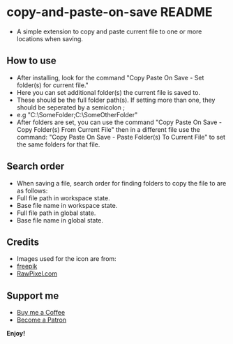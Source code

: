 # copy-and-paste-on-save README
- A simple extension to copy and paste current file to one or more locations when saving.

## How to use
- After installing, look for the command "Copy Paste On Save - Set folder(s) for current file."
- Here you can set additional folder(s) the current file is saved to.
- These should be the full folder path(s). If setting more than one, they should be seperated by a semicolon ;
- e.g "C:\SomeFolder;C:\SomeOtherFolder"
- After folders are set, you can use the command "Copy Paste On Save - Copy Folder(s) From Current File" then in a different file use the command: "Copy Paste On Save - Paste Folder(s) To Current File" to set the same folders for that file.

## Search order
- When saving a file, search order for finding folders to copy the file to are as follows:
- Full file path in workspace state.
- Base file name in workspace state.
- Full file path in global state.
- Base file name in global state.

## Credits 
- Images used for the icon are from:
- [freepik](https://www.freepik.com/free-vector/files-flat-icons-pack_755261.htm#query=file&position=2&from_view=search&track=sph)
- [RawPixel.com](https://www.freepik.com/free-vector/illustration-paper_2606523.htm#query=file&position=13&from_view=search&track=sph)

## Support me
- [Buy me a Coffee](https://ko-fi.com/dylbill)
- [Become a Patron](https://www.patreon.com/Dylbill)

**Enjoy!**
